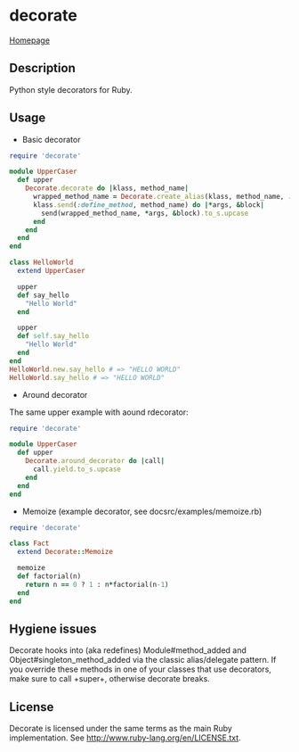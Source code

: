 # decorate

[Homepage](http://github.com/lang/decorate)

## Description

Python style decorators for Ruby.

## Usage

* Basic decorator

```ruby
require 'decorate'

module UpperCaser
  def upper
    Decorate.decorate do |klass, method_name|
      wrapped_method_name = Decorate.create_alias(klass, method_name, :decor)
      klass.send(:define_method, method_name) do |*args, &block|
        send(wrapped_method_name, *args, &block).to_s.upcase
      end
    end
  end
end

class HelloWorld
  extend UpperCaser

  upper
  def say_hello
    "Hello World"
  end

  upper
  def self.say_hello
    "Hello World"
  end
end
HelloWorld.new.say_hello # => "HELLO WORLD"
HelloWorld.say_hello # => "HELLO WORLD"
```

* Around decorator
  
The same upper example with aound rdecorator:

```ruby
require 'decorate'

module UpperCaser
  def upper
    Decorate.around_decorator do |call|
      call.yield.to_s.upcase
    end
  end
end
```

* Memoize (example decorator, see docsrc/examples/memoize.rb)

```ruby
require 'decorate'

class Fact
  extend Decorate::Memoize

  memoize
  def factorial(n)
    return n == 0 ? 1 : n*factorial(n-1)
  end
end
```

## Hygiene issues

Decorate hooks into (aka redefines) Module#method_added and
Object#singleton_method_added via the classic alias/delegate pattern.
If you override these methods in one of your classes that use
decorators, make sure to call +super+, otherwise decorate breaks.

## License

Decorate is licensed under the same terms as the main Ruby
implementation. See http://www.ruby-lang.org/en/LICENSE.txt.
